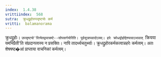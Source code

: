 ```yaml
---
index:  1.4.38
vrittiindex:  568
sutra:  क्रुधद्रुहोरुपसृष्टयोः कर्म
vritti:  balamanorama 
---
```


क्रुधद्रुहोः। `उपसृष्टयो'रित्येतद्व्याचष्टे--सोपसर्गयोरिति। पूर्वसूत्रापवादोऽयम्। हरेः क्रोधद्रोहोद्देश्यत्वाऽभावात् `क्रियया यमभिप्रैती'ति संप्रदानत्वस्य न प्रसक्तिः। नापि तादर्थ्यचतुर्थ्याः। क्रुधद्रुहोरकर्मकत्वान्नहरेः कर्मत्वम्। अतः शेषषष्ठ�आं प्राप्ताया वाचनिकां कर्मत्वम्।

